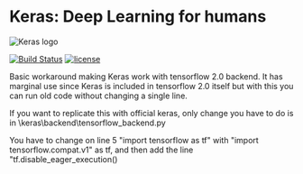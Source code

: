 ﻿# Keras: Deep Learning for humans

![Keras logo](https://s3.amazonaws.com/keras.io/img/keras-logo-2018-large-1200.png)

[![Build Status](https://travis-ci.org/keras-team/keras.svg?branch=master)](https://travis-ci.org/keras-team/keras)
[![license](https://img.shields.io/github/license/mashape/apistatus.svg?maxAge=2592000)](https://github.com/keras-team/keras/blob/master/LICENSE)

Basic workaround making Keras work with tensorflow 2.0 backend. It has marginal use since Keras is included in tensorflow 2.0 itself but with this you can run old code without changing a single line. 

If you want to replicate this with official keras, only change you have to do is in \keras\backend\tensorflow_backend.py

You have to change on line 5 "import tensorflow as tf" with "import tensorflow.compat.v1" as tf, and then add the line "tf.disable_eager_execution()
